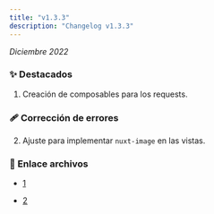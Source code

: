 ```yaml
---
title: "v1.3.3"
description: "Changelog v1.3.3"
---
```


_Diciembre 2022_

### ✨ Destacados

1. Creación de composables para los requests.

### 🩹 Corrección de errores

2. Ajuste para implementar `nuxt-image` en las vistas.

### 🔗 Enlace archivos

- [1](https://github.com/Novanet-Studio/fast-ecommerce-fe/commit/325dbbdf3fa8d4c17a6ba6d6519ff2c5e3789776)

- [2](https://github.com/Novanet-Studio/fast-ecommerce-fe/commit/7b43351a1d34a137657febbaeb46424e0e8bd4d6)
